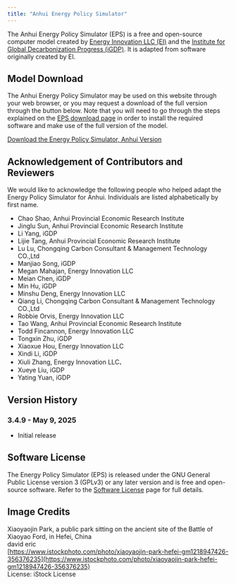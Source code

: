 ```yaml
---
title: "Anhui Energy Policy Simulator"
---
```


The Anhui Energy Policy Simulator (EPS) is a free and open-source computer model created by [Energy Innovation LLC (EI)](https://energyinnovation.org/) and the [Institute for Global Decarbonization Progress (iGDP)](http://www.igdp.cn/). It is adapted from software originally created by EI.

## Model Download

The Anhui Energy Policy Simulator may be used on this website through your web browser, or you may request a download of the full version through the button below. Note that you will need to go through the steps explained on the [EPS download page](../download) in order to install the required software and make use of the full version of the model.

<p><a href="https://wkf.ms/3RR4t8z" class="btn">Download the Energy Policy Simulator, Anhui Version</a></p>

## Acknowledgement of Contributors and Reviewers
We would like to acknowledge the following people who helped adapt the Energy Policy Simulator for Anhui. Individuals are listed alphabetically by first name.

* Chao Shao, Anhui Provincial Economic Research Institute
* Jinglu Sun, Anhui Provincial Economic Research Institute
* Li Yang, iGDP
* Lijie Tang, Anhui Provincial Economic Research Institute
* Lu Lu, Chongqing Carbon Consultant & Management Technology CO.,Ltd
* Manjiao Song, iGDP
* Megan Mahajan, Energy Innovation LLC
* Meian Chen, iGDP
* Min Hu, iGDP
* Minshu Deng, Energy Innovation LLC
* Qiang Li, Chongqing Carbon Consultant & Management Technology CO.,Ltd
* Robbie Orvis, Energy Innovation LLC
* Tao Wang, Anhui Provincial Economic Research Institute
* Todd Fincannon, Energy Innovation LLC
* Tongxin Zhu, iGDP
* Xiaoxue Hou, Energy Innovation LLC
* Xindi Li, iGDP
* Xiuli Zhang, Energy Innovation LLC、
* Xueye Liu, iGDP
* Yating Yuan, iGDP



## Version History

### **3.4.9 - May 9, 2025**

* Initial release

## Software License

The Energy Policy Simulator (EPS) is released under the GNU General Public License version 3 (GPLv3) or any later version and is free and open-source software. Refer to the [Software License](../software-license) page for full details.

## Image Credits
Xiaoyaojin Park, a public park sitting on the ancient site of the Battle of Xiaoyao Ford, in Hefei, China<br/>
david eric<br/>
[https://www.istockphoto.com/photo/xiaoyaojin-park-hefei-gm1218947426-356376235](https://www.istockphoto.com/photo/xiaoyaojin-park-hefei-gm1218947426-356376235)<br/>
License: iStock License<br/>